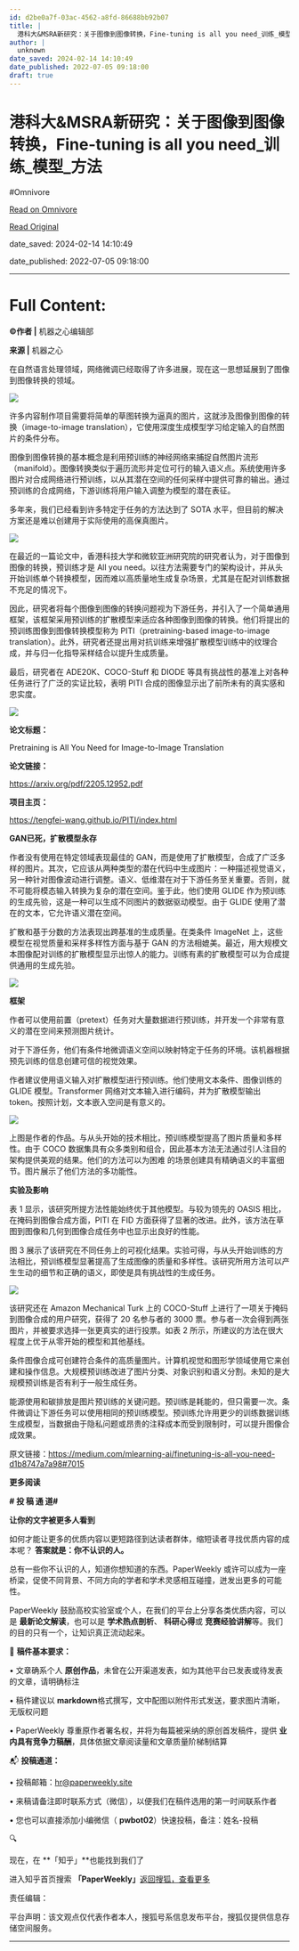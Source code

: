 ```yaml
---
id: d2be0a7f-03ac-4562-a8fd-86688bb92b07
title: |
  港科大&MSRA新研究：关于图像到图像转换，Fine-tuning is all you need_训练_模型_方法
author: |
  unknown
date_saved: 2024-02-14 14:10:49
date_published: 2022-07-05 09:18:00
draft: true
---
```


# 港科大&MSRA新研究：关于图像到图像转换，Fine-tuning is all you need_训练_模型_方法
#Omnivore

[Read on Omnivore](https://omnivore.app/me/msra-fine-tuning-is-all-you-need-18da9075ff0)

[Read Original](https://www.sohu.com/a/564092381_121119001)

date_saved: 2024-02-14 14:10:49

date_published: 2022-07-05 09:18:00

--- 

# Full Content: 

**©作者 |** 机器之心编辑部

**来源 |** 机器之心

在自然语言处理领域，网络微调已经取得了许多进展，现在这一思想延展到了图像到图像转换的领域。

![](https://proxy-prod.omnivore-image-cache.app/0x0,sWjLZAkq4WtT9eFH-v95Fq95jvympe8DpZjcJe-iOe_M/https://p3.itc.cn/q_70/images03/20220705/02834ed63abc4903b67fed4f2f641e96.png)

许多内容制作项目需要将简单的草图转换为逼真的图片，这就涉及图像到图像的转换（image-to-image translation），它使用深度生成模型学习给定输入的自然图片的条件分布。 

图像到图像转换的基本概念是利用预训练的神经网络来捕捉自然图片流形（manifold）。图像转换类似于遍历流形并定位可行的输入语义点。系统使用许多图片对合成网络进行预训练，以从其潜在空间的任何采样中提供可靠的输出。通过预训练的合成网络，下游训练将用户输入调整为模型的潜在表征。 

多年来，我们已经看到许多特定于任务的方法达到了 SOTA 水平，但目前的解决方案还是难以创建用于实际使用的高保真图片。

![](https://proxy-prod.omnivore-image-cache.app/0x0,sx1yr2kDAh73gl5H72j9HQmGTJht1dvh8E9wXFld1tMM/https://p2.itc.cn/q_70/images03/20220705/40142bcb568749ab880fc230698a26b9.png)

在最近的一篇论文中，香港科技大学和微软亚洲研究院的研究者认为，对于图像到图像的转换，预训练才是 All you need。以往方法需要专门的架构设计，并从头开始训练单个转换模型，因而难以高质量地生成复杂场景，尤其是在配对训练数据不充足的情况下。

因此，研究者将每个图像到图像的转换问题视为下游任务，并引入了一个简单通用框架，该框架采用预训练的扩散模型来适应各种图像到图像的转换。他们将提出的预训练图像到图像转换模型称为 PITI（pretraining-based image-to-image translation）。此外，研究者还提出用对抗训练来增强扩散模型训练中的纹理合成，并与归一化指导采样结合以提升生成质量。

最后，研究者在 ADE20K、COCO-Stuff 和 DIODE 等具有挑战性的基准上对各种任务进行了广泛的实证比较，表明 PITI 合成的图像显示出了前所未有的真实感和忠实度。

![](https://proxy-prod.omnivore-image-cache.app/0x0,s9fKmlOtQn4Pm1QBlCK4Sr8RqoV3y9LSoyB34eXHEc3I/https://p8.itc.cn/q_70/images03/20220705/b92843ce4ede4f9890723158326a4a89.png)

**论文标题：**

Pretraining is All You Need for Image-to-Image Translation

**论文链接：**

https://arxiv.org/pdf/2205.12952.pdf

**项目主页：**

https://tengfei-wang.github.io/PITI/index.html

**GAN已死，扩散模型永存**

作者没有使用在特定领域表现最佳的 GAN，而是使用了扩散模型，合成了广泛多样的图片。其次，它应该从两种类型的潜在代码中生成图片：一种描述视觉语义，另一种针对图像波动进行调整。语义、低维潜在对于下游任务至关重要。否则，就不可能将模态输入转换为复杂的潜在空间。鉴于此，他们使用 GLIDE 作为预训练的生成先验，这是一种可以生成不同图片的数据驱动模型。由于 GLIDE 使用了潜在的文本，它允许语义潜在空间。

扩散和基于分数的方法表现出跨基准的生成质量。在类条件 ImageNet 上，这些模型在视觉质量和采样多样性方面与基于 GAN 的方法相媲美。最近，用大规模文本图像配对训练的扩散模型显示出惊人的能力。训练有素的扩散模型可以为合成提供通用的生成先验。

![](https://proxy-prod.omnivore-image-cache.app/0x0,sBLoZ1_DLG1tSfsrr6olIRzLy9Prg2OWAkyhysyx1LvI/https://p8.itc.cn/q_70/images03/20220705/33d1a066132640d6a27551fe95365bce.png)

**框架**

作者可以使用前置（pretext）任务对大量数据进行预训练，并开发一个非常有意义的潜在空间来预测图片统计。

对于下游任务，他们有条件地微调语义空间以映射特定于任务的环境。该机器根据预先训练的信息创建可信的视觉效果。

作者建议使用语义输入对扩散模型进行预训练。他们使用文本条件、图像训练的 GLIDE 模型。Transformer 网络对文本输入进行编码，并为扩散模型输出 token。按照计划，文本嵌入空间是有意义的。

![](https://proxy-prod.omnivore-image-cache.app/0x0,swzg1mFkbaEEzpF01q0hhEuo6vaX4qw-wTcGoyuBKxr4/https://p0.itc.cn/q_70/images03/20220705/a245361853c9442ead1e7e0ba98d9181.png)

上图是作者的作品。与从头开始的技术相比，预训练模型提高了图片质量和多样性。由于 COCO 数据集具有众多类别和组合，因此基本方法无法通过引人注目的架构提供美观的结果。他们的方法可以为困难 ‍的场景创建具有精确语义的丰富细节。图片展示了他们方法的多功能性。 

**实验及影响**

表 1 显示，该研究所提方法性能始终优于其他模型。与较为领先的 OASIS 相比，在掩码到图像合成方面，PITI 在 FID 方面获得了显著的改进。此外，该方法在草图到图像和几何到图像合成任务中也显示出良好的性能。

图 3 展示了该研究在不同任务上的可视化结果。实验可得，与从头开始训练的方法相比，预训练模型显著提高了生成图像的质量和多样性。该研究所用方法可以产生生动的细节和正确的语义，即使是具有挑战性的生成任务。

![](https://proxy-prod.omnivore-image-cache.app/0x0,sKRkd2fDDLT6GHCaNL-aQ4qSIY6u8BG9wYvW8D7LzYnE/https://p2.itc.cn/q_70/images03/20220705/93abfaa18ff748068338d1798538ec79.png)

该研究还在 Amazon Mechanical Turk 上的 COCO-Stuff 上进行了一项关于掩码到图像合成的用户研究，获得了 20 名参与者的 3000 票。参与者一次会得到两张图片，并被要求选择一张更真实的进行投票。如表 2 所示，所建议的方法在很大程度上优于从零开始的模型和其他基线。

条件图像合成可创建符合条件的高质量图片。计算机视觉和图形学领域使用它来创建和操作信息。大规模预训练改进了图片分类、对象识别和语义分割。未知的是大规模预训练是否有利于一般生成任务。

能源使用和碳排放是图片预训练的关键问题。预训练是耗能的，但只需要一次。条件微调让下游任务可以使用相同的预训练模型。预训练允许用更少的训练数据训练生成模型，当数据由于隐私问题或昂贵的注释成本而受到限制时，可以提升图像合成效果。

原文链接：https://medium.com/mlearning-ai/finetuning-is-all-you-need-d1b8747a7a98#7015 

**更多阅读**

**\# 投 稿 通 道\#** 

**让你的文字被更多人看到** 

如何才能让更多的优质内容以更短路径到达读者群体，缩短读者寻找优质内容的成本呢？ **答案就是：你不认识的人。**

总有一些你不认识的人，知道你想知道的东西。PaperWeekly 或许可以成为一座桥梁，促使不同背景、不同方向的学者和学术灵感相互碰撞，迸发出更多的可能性。 

PaperWeekly 鼓励高校实验室或个人，在我们的平台上分享各类优质内容，可以是 **最新论文解读**，也可以是 **学术热点剖析**、 **科研心得**或 **竞赛经验讲解**等。我们的目的只有一个，让知识真正流动起来。 

📝 **稿件基本要求：**

• 文章确系个人 **原创作品**，未曾在公开渠道发表，如为其他平台已发表或待发表的文章，请明确标注 

• 稿件建议以 **markdown**格式撰写，文中配图以附件形式发送，要求图片清晰，无版权问题 

• PaperWeekly 尊重原作者署名权，并将为每篇被采纳的原创首发稿件，提供 **业内具有竞争力稿酬**，具体依据文章阅读量和文章质量阶梯制结算 

📬 **投稿通道：**

• 投稿邮箱：hr@paperweekly.site 

• 来稿请备注即时联系方式（微信），以便我们在稿件选用的第一时间联系作者

• 您也可以直接添加小编微信（ **pwbot02**）快速投稿，备注：姓名-投稿 

🔍

现在，在 **「知乎」**也能找到我们了 

进入知乎首页搜索 **「PaperWeekly」**[返回搜狐，查看更多](https://www.sohu.com/?strategyid=00001&spm=smpc.content-abroad.content.3.1707937371144lc9Soec "点击进入搜狐首页")

责任编辑：

平台声明：该文观点仅代表作者本人，搜狐号系信息发布平台，搜狐仅提供信息存储空间服务。

---

